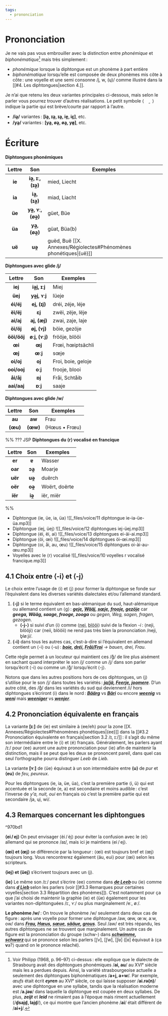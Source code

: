 ```yaml
---
tags:
  - prononciation
---
```


# Prononciation

Je ne vais pas vous embrouiller avec la distinction entre *phonémique* et *biphonématique*[^3] mais très simplement :

- *phonémique* lorsque la diphtongue est un phonème à part entière
- *biphonématique* lorsqu’elle est composée de deux phonèmes mis côte à côte : une voyelle et une semi consonne /j, w, (ɥ)/ comme illustré dans la [[#4. Les diphtongues|section 4.]].

Je n’ai que retenu les deux variantes principales ci-dessous, mais selon le parler vous pourrez trouver d’autres réalisations. Le petit symbole ⟨　 ̯   ⟩ indique la partie qui est brève/courte par rapport à l’autre.

- **/iə̯/** variantes : **\[ia̯, ɪə̯, ɪa̯, ie̯, iɛ̯]**, etc.
- **/yə̯/** variantes : **\[ya̯, øə̯, øa̯, yø̯]**, etc.

# Écriture

**Diphtongues phonémiques**

| **Lettre** |      **Son**       | Exemples                                               |
| :--------: | :----------------: | ------------------------------------------------------ |
|   **ie**   | **iə̯, ɪː, (ɪə̯)** | mied, Liecht                                           |
|   **ia**   | **ia̯,     (ɪa̯)** | miad, Liacht                                           |
|   **üe**   | **yə̯, ʏː, (øə̯)** | güet, Büe                                              |
|   **üa**   | **ya̯,     (øa̯)** | güat, Büa(b)                                           |
|   **uë**   |      **uə̯**       | guëd, Buë [[X. Annexes/Régiolectes#Phénomènes phonétiques\|{uë}]] |

**Diphtongues avec glide /j/**

| **Lettre**  |    **Son**     | Exemples           |
| :---------: | :------------: | ------------------ |
|   **iej**   | **iə̯j, ɪːj**  | Miej               |
|   **üej**   | **yə̯j, ʏːj**  | lüeje              |
|  **éi/éj**  |  **ej, (ɪj)**  | dréi, zéje, léje   |
|  **ëi/ëj**  |     **ɛj**     | zwëi, zëje, lëje   |
|  **ai/aj**  |  **aj, (æj)**  | zwai, zaje, laje   |
|  **öi/öj**  | **øj,  (ʏj)**  | böie, gezöje       |
| **ööi/ööj** | **øːj, (ʏːj)** | frööje, blööi      |
|   **œi**    |     **œj**     | Frœi, hœiptsächli  |
|   **œj**    |    **œːj**     | sœje               |
|  **oi/oj**  |     **oj**     | Froi, boie, geloje |
| **ooi/ooj** |    **oːj**     | frooje, blooi      |
|  **åi/åj**  |     **ɒj**     | Fråi, Schtåib      |
| **aai/aaj** |    **ɒːj**     | saaje              |

**Diphtongues avec glide /w/**

| **Lettre** | **Son**  | Exemples      |
| :--------: | :------: | ------------- |
|   **au**   |  **aw**  | Frau          |
|  **(œu)**  | **(œw)** | (Hœus • Frœu) |

%% ??? JSP 
**Diphtongues du ⟨r⟩ vocalisé en francique**

| Lettre  |   Son   | Exemples      |
| :-----: | :-----: | ------------- |
| **er**  |  **ɐ**  | Wasser        |
| **oar** | **ɔa̯** | Moarje        |
| **uër** | **uə̯** | duërch       |
| **oër** | **oə̯** | Woërt, doërte |
| **iër** | **iə̯** | iër, miër     |
%%

- Diphtongue ⟨ie, üe, ia, üa⟩ ![[_files/voice/11 diphtongue ie-ia-üe-üa.mp3]]
- Diphtongue ⟨iej, üej⟩ ![[_files/voice/12 diphtongues iej-üej.mp3]]
- Diphtongue ⟨éi, ëi, ai⟩ ![[_files/voice/13 diphtongues ei-äi-ai.mp3]]
- Diphtongue ⟨öi, œi⟩ ![[_files/voice/14 diphtongues öi-œi.mp3]]
- Diphtongue ⟨oi, åi, au, œu⟩ ![[_files/voice/15 diphtongues oi-ài-au-œu.mp3]]
- Voyelles avec le ⟨r⟩ vocalisé ![[_files/voice/10 voyelles r vocalisé francique.mp3]]

## 4.1 Choix entre ⟨-i⟩ et ⟨-j⟩

Le choix entre l’usage de ⟨i⟩ et ⟨j⟩ pour former la diphtongue se fonde sur l’équivalent dans les diverses variétés dialectales et/ou l’allemand standard.

1. **⟨-j⟩** si le terme équivalent en bas-alémanique du sud, haut-alémanique ou allemand contient un ⟨g⟩ : ***<abbr title="contre">geje</abbr>, <abbr title="chemin">Wääj</abbr>, <abbr title="dire">sœje</abbr>, <abbr title="demander">frooje</abbr>, <abbr title="tiré">gezöje</abbr>*** car ***geega, Wääg, saage, frooge, zooga*** ou *gegen, Weg, sagen, fragen, gezogen*.
	 - **⟨-j-⟩** si suivi d’un ⟨i⟩ comme ⟨<abbr title="nouveau">nei</abbr>, <abbr title="bleu">blööi</abbr>⟩ suivi de la flexion *-i* : ⟨neji, blööji⟩ car ⟨neii, blööii⟩ ne rend pas très bien la prononciation /neji, b̥løːji/.
1. **⟨-i⟩** dans tous les autres cas, c’est-à-dire si l’équivalent en allemand contient un ⟨-i⟩ ou ⟨-u⟩ : _**<abbr title="construire">boie</abbr>, <abbr title="trois">dréi</abbr>, <abbr title="femme">Fråi/Froi</abbr>** → bauen, drei, Frau_.

Cette règle permet à un locuteur qui maintient ces /ɡ̊/ de lire plus aisément en sachant quand interpréter le son /j/ comme un /j/ dans son parler lorsqu’écrit ⟨-i⟩ ou comme un /ɡ̊/ lorsqu’écrit ⟨-j⟩.

Notons que dans les autres positions hors de ces diphtongues, un ⟨j⟩ s’utilise pour le son /j/ dans toutes les variétés : ***<abbr title="oui">ja/jä</abbr>, <abbr title="vacances">Feerje</abbr>, <abbr title="se plaindre">joomere</abbr>***. D’un autre côté, des /ɡ̊/ dans les variétés du sud qui deviennent /i/ hors diphtongues s’écriront ⟨i⟩ dans le nord : ***<abbr title="montagne">Bäärg</abbr>*** vs ***<abbr title="montagne">Bäri</abbr>*** ou encore ***<abbr title="peu">weenig</abbr>*** vs ***<abbr title="peu">weni</abbr>*** mais ***<abbr title="moins">weeniger</abbr>*** vs ***<abbr title="moins">wenjer</abbr>***.

## 4.2 Prononciation équivalente en français

La variante **\[ɪː]** de ⟨ie⟩ est similaire à ⟨ee/eh⟩ pour la zone [[X. Annexes/Régiolectes#Phénomènes phonétiques|{ee}]] dans la [[#3.2 Prononciation équivalente en français|section 3.2 /ɪ, ɪː/]] : il s’agit du même son intermédiaire entre le ⟨i⟩ et ⟨é⟩ français. Généralement, les parlers ayant /ɪː/ pour ⟨ee⟩ auront une autre prononciation pour ⟨ie⟩ afin de maintenir la distinction, mais il se peut que les deux se prononcent pareil, dans quel cas seul l’orthographe pourra distinguer *Leeb* de *Lieb.* 

La variante **\[ʏː]** de ⟨üe⟩ équivaut à un son intermédiaire entre **⟨u⟩** de *pur* et **⟨eu⟩** de *feu, peureux*.

Pour les diphtongues ⟨ie, ia, üe, üa⟩, c’est la première partie ⟨i, ü⟩ qui est accentuée et la seconde ⟨e, a⟩ est secondaire et moins audible : c’est l’inverse de *y’a, nuit, oui* en français où c’est la première partie qui est secondaire /ja, ɥi, wi/.

## 4.3 Remarques concernant les diphtongues

^970bd1

**⟨ei / ej⟩** On peut envisager ⟨èi / èj⟩ pour éviter la confusion avec le ⟨ei⟩ allemand qui se prononce /aɪ/, mais ici je maintiens ⟨ei / ej⟩.

**⟨œi⟩ et ⟨œj⟩** se différencie par la longueur : ⟨œi⟩ est toujours bref et ⟨œj⟩ toujours long. Vous rencontrerez également ⟨äu, eui⟩ pour ⟨œi⟩ selon les scripteurs.

**⟨iej⟩ et ⟨üej⟩** s’écrivent toujours avec un ⟨j⟩.

**⟨ie⟩** Le même son /ɪː/ peut s’écrire ⟨ee⟩ comme dans ***<abbr title="le lion">de Leeb</abbr>*** ou ⟨ie⟩ comme dans ***<abbr title="l’amour">d Lieb</abbr>*** selon les parlers (voir [[#3.3 Remarques pour certaines voyelles|section 3.3 Répartition des phonèmes]]). C’est notamment pour ça que j’ai choisi de maintenir la graphie ⟨ie⟩ et ⟨üe⟩ également pour les variantes non-diphtonguées /ɪː, ʏː/ ou plus marginalement /eː, øː/. 

**Le phonème /w/** : On trouve le phonème /w/ seulement dans deux cas de figure : après une voyelle pour former une diphtongue /aw, œw, œːw, aːw, ow/ dans ***<abbr title="femme">Frau</abbr>, <abbr title="maison (dans une partie de {U})">Hœus</abbr>, <abbr title="dire (à Meistratzheim)">sœue</abbr>, <abbr title="dire (forme archaïque de Strasbourg)">sääue</abbr>, <abbr title="grand (dans certains coins de {S})">grous</abbr>***. Seul /aw/ est très répandu, les autres diphtongues ne se trouvent que marginalement. Un autre cas de figure est la prononciation du groupe ⟨schw-⟩ dans ***<abbr title="nager">schwimme</abbr>, <abbr title="noir">schwarz</abbr>*** qui se prononce selon les parlers \[ʃv], \[ʃw], \[ʃʋ] (\[ʋ] équivaut à ⟨ça **v**a?⟩ quand on le prononce relaché).

[^3]: Voir Philipp (1968, p. 96–97) ci-dessus : elle explique que le dialecte de Strasbourg avait des diphtongues phonémiques /**ai, au**/ au XVIᵉ siècle mais les a perdues depuis.
	Ainsi, la variété strasbourgeoise actuelle a seulement des diphtongues biphonématiques /**a+j, a+w**/. Par exemple, *œufs* était écrit ***eyren*** au XVIᵉ siècle, ce qui laisse supposer /**ai.rə(n)**/ avec une diphtongue en une syllabe, tandis que la réalisation moderne est /**a.jəʁ**/ dans laquelle la diphtongue est coupée en deux syllabes.
	De plus, ***zeijt*** et ***leid*** ne rimaient pas à l’époque mais riment actuellement (/**d̥sajd̥, lajd̥**/), ce qui montre que l’ancien phonème /**ai**/ était différent de /**ai+j**/.